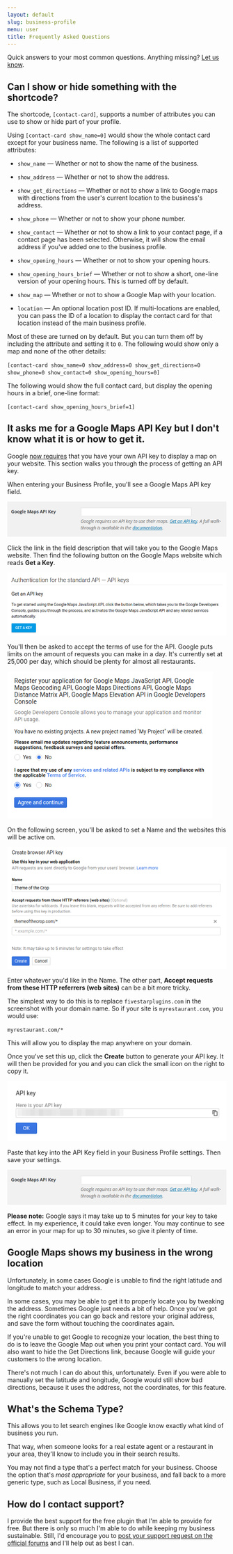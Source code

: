 ```yaml
---
layout: default
slug: business-profile
menu: user
title: Frequently Asked Questions
---
```

Quick answers to your most common questions. Anything missing? [Let us know](https://www.fivestarplugins.com/support-center/).

## <a name="shortcode"></a> Can I show or hide something with the shortcode?

The shortcode, `[contact-card]`, supports a number of attributes you can use to show or hide part of your profile.

Using `[contact-card show_name=0]` would show the whole contact card except for your business name. The following is a list of supported attributes:

- `show_name` &mdash; Whether or not to show the name of the business.

- `show_address` &mdash; Whether or not to show the address.

- `show_get_directions` &mdash; Whether or not to show a link to Google maps with directions from the user's current location to the business's address.

- `show_phone` &mdash; Whether or not to show your phone number.

- `show_contact` &mdash; Whether or not to show a link to your contact page, if a contact page has been selected. Otherwise, it will show the email address if you've added one to the business profile.

- `show_opening_hours` &mdash; Whether or not to show your opening hours.

- `show_opening_hours_brief` &mdash; Whether or not to show a short, one-line version of your opening hours. This is turned off by default.

- `show_map` &mdash; Whether or not to show a Google Map with your location.

- `location` &mdash; An optional location post ID. If multi-locations are enabled, you can pass the ID of a location to display the contact card for that location instead of the main business profile.

Most of these are turned on by default. But you can turn them off by including the attribute and setting it to `0`. The following would show only a map and none of the other details:

`[contact-card show_name=0 show_address=0 show_get_directions=0 show_phone=0 show_contact=0 show_opening_hours=0]`

The following would show the full contact card, but display the opening hours in a brief, one-line format:

`[contact-card show_opening_hours_brief=1]`

## <a name="google-maps-api-key"></a> It asks me for a Google Maps API Key but I don't know what it is or how to get it.

Google [now requires](https://googlegeodevelopers.blogspot.co.uk/2016/06/building-for-scale-updates-to-google.html) that you have your own API key to display a map on your website. This section walks you through the process of getting an API key.

When entering your Business Profile, you'll see a Google Maps API key field.

![Screenshot of the API Key field in Business Profile](/img/google-maps-api-key/gmaps-key-enter-key.png)

Click the link in the field description that will take you to the Google Maps website. Then find the following button on the Google Maps website which reads **Get a Key**.

![Screenshot of the Get Key button on Google Maps' website](/img/google-maps-api-key/gmaps-key-get-key.png)

You'll then be asked to accept the terms of use for the API. Google puts limits on the amount of requests you can make in a day. It's currently set at 25,000 per day, which should be plenty for almost all restaurants.

![Screenshot of the form to accept terms on Google Maps' website](/img/google-maps-api-key/gmaps-key-accept-terms.png)

On the following screen, you'll be asked to set a Name and the websites this will be active on.

![Screenshot of the form to enter domain details on Google Maps' website](/img/google-maps-api-key/gmaps-key-enter-domain.png)

Enter whatever you'd like in the Name. The other part, **Accept requests from these HTTP referrers (web sites)** can be a bit more tricky.

The simplest way to do this is to replace `fivestarplugins.com` in the screenshot with your domain name. So if your site is `myrestaurant.com`, you would use:

`myrestaurant.com/*`

This will allow you to display the map anywhere on your domain.

Once you've set this up, click the **Create** button to generate your API key. It will then be provided for you and you can click the small icon on the right to copy it.

![Screenshot of the form to copy your API key from Google Maps' website](/img/google-maps-api-key/gmaps-key-copy-key.png)

Paste that key into the API Key field in your Business Profile settings. Then save your settings.

![Screenshot of the API Key field in Business Profile](/img/google-maps-api-key/gmaps-key-enter-key.png)

**Please note:** Google says it may take up to 5 minutes for your key to take effect. In my experience, it could take even longer. You may continue to see an error in your map for up to 30 minutes, so give it plenty of time.

## <a name="map-latlon"></a> Google Maps shows my business in the wrong location

Unfortunately, in some cases Google is unable to find the right latitude and longitude to match your address.

In some cases, you may be able to get it to properly locate you by tweaking the address. Sometimes Google just needs a bit of help. Once you've got the right coordinates you can go back and restore your original address, and save the form without touching the coordinates again.

If you're unable to get Google to recognize your location, the best thing to do is to leave the Google Map out when you print your contact card. You will also want to hide the Get Directions link, because Google will guide your customers to the wrong location.

There's not much I can do about this, unfortunately. Even if you were able to manually set the latitude and longitude, Google would still show bad directions, because it uses the address, not the coordinates, for this feature.

## <a name="schema-type"></a> What's the Schema Type?

This allows you to let search engines like Google know exactly what kind of business you run.

That way, when someone looks for a real estate agent or a restaurant in your area, they'll know to include you in their search results.

You may not find a type that's a perfect match for your business. Choose the option that's *most appropriate* for your business, and fall back to a more generic type, such as Local Business, if you need.

## <a name="support"></a> How do I contact support?

I provide the best support for the free plugin that I'm able to provide for free. But there is only so much I'm able to do while keeping my business sustainable. Still, I'd encourage you to [post your support request on the official forums](http://wordpress.org/support/plugin/business-profile) and I'll help out as best I can.
